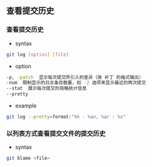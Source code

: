 ## 查看提交历史
### 查看提交历史
- syntax
```bash
git log [option] [file]
```
- option
```bash
-p, -patch  显示每次提交所引入的差异（按 补丁 的格式输出）
-num  限制显示的日志条目数量，如 -2 选项来显示最近的两次提交
--stat  展示每次提交的简略统计信息
--pretty  
```
- example
```bash
git log --pretty=format:"%h - %an, %ar : %s"
```
### 以列表方式查看提交文件的提交历史
- syntax
```bash
git blame <file>
```